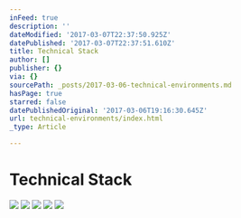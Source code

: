 ```yaml
---
inFeed: true
description: ''
dateModified: '2017-03-07T22:37:50.925Z'
datePublished: '2017-03-07T22:37:51.610Z'
title: Technical Stack
author: []
publisher: {}
via: {}
sourcePath: _posts/2017-03-06-technical-environments.md
hasPage: true
starred: false
datePublishedOriginal: '2017-03-06T19:16:30.645Z'
url: technical-environments/index.html
_type: Article

---
```

# Technical Stack
![](https://the-grid-user-content.s3-us-west-2.amazonaws.com/1df0bfcf-1d0b-4bbf-a0e5-66a9a66499e1.jpg)
![](https://the-grid-user-content.s3-us-west-2.amazonaws.com/aaa5ca4b-223a-487d-aad0-a6f8962d1c85.png)
![](https://the-grid-user-content.s3-us-west-2.amazonaws.com/2d98b72c-5bcf-435e-b295-be981244e5d9.png)
![](https://the-grid-user-content.s3-us-west-2.amazonaws.com/87a2dde7-e903-4196-b0ee-513350c84c58.png)
![](https://the-grid-user-content.s3-us-west-2.amazonaws.com/7bbadc65-bab0-491e-ae42-7bfcc357ef87.png)